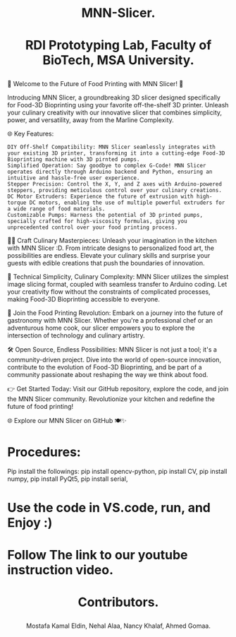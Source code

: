 #  <p align="center"> MNN-Slicer. </p>
#  <p align="center"> RDI Prototyping Lab, Faculty of BioTech, MSA University. </p>
🍲 Welcome to the Future of Food Printing with MNN Slicer! 🚀

Introducing MNN Slicer, a groundbreaking 3D slicer designed specifically for Food-3D Bioprinting using your favorite off-the-shelf 3D printer. Unleash your culinary creativity with our innovative slicer that combines simplicity, power, and versatility, away from the Marline Complexity.

🌐 Key Features:

    DIY Off-Shelf Compatibility: MNN Slicer seamlessly integrates with your existing 3D printer, transforming it into a cutting-edge Food-3D Bioprinting machine with 3D pirnted pumps.
    Simplified Operation: Say goodbye to complex G-Code! MNN Slicer operates directly through Arduino backend and Python, ensuring an intuitive and hassle-free user experience.
    Stepper Precision: Control the X, Y, and Z axes with Arduino-powered steppers, providing meticulous control over your culinary creations.
    DC Motor Extruders: Experience the future of extrusion with high-torque DC motors, enabling the use of multiple powerful extruders for a wide range of food materials.
    Customizable Pumps: Harness the potential of 3D printed pumps, specially crafted for high-viscosity formulas, giving you unprecedented control over your food printing process.

👩‍🍳 Craft Culinary Masterpieces:
Unleash your imagination in the kitchen with MNN Slicer :D. From intricate designs to personalized food art, the possibilities are endless. Elevate your culinary skills and surprise your guests with edible creations that push the boundaries of innovation.

🔧 Technical Simplicity, Culinary Complexity:
MNN Slicer utilizes the simplest image slicing format, coupled with seamless transfer to Arduino coding. Let your creativity flow without the constraints of complicated processes, making Food-3D Bioprinting accessible to everyone.

🚀 Join the Food Printing Revolution:
Embark on a journey into the future of gastronomy with MNN Slicer. Whether you're a professional chef or an adventurous home cook, our slicer empowers you to explore the intersection of technology and culinary artistry.

🛠️ Open Source, Endless Possibilities:
MNN Slicer is not just a tool; it's a community-driven project. Dive into the world of open-source innovation, contribute to the evolution of Food-3D Bioprinting, and be part of a community passionate about reshaping the way we think about food.

👉 Get Started Today:
Visit our GitHub repository, explore the code, and join the MNN Slicer community. Revolutionize your kitchen and redefine the future of food printing!

🌐 Explore our MNN Slicer on GitHub 🍽️✨


# Procedures:
Pip install the followings:
pip install opencv-python, 
pip install CV,
pip install numpy,
pip install PyQt5,
pip install serial,

# Use the code in VS.code, run, and Enjoy :)
# Follow The link to our youtube instruction video.
#  <p align="center"> Contributors. </p>
<p align="center"> Mostafa Kamal Eldin, Nehal Alaa, Nancy Khalaf, Ahmed Gomaa. </p>

